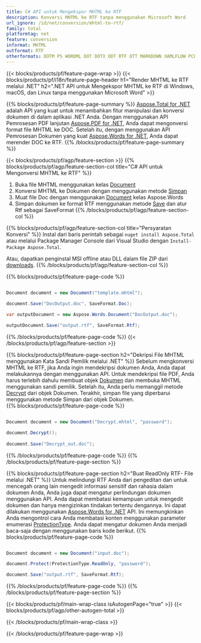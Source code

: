 ```yaml
---
title: C# API untuk Mengekspor MHTML ke RTF
description: Konversi MHTML ke RTF tanpa menggunakan Microsoft Word
url_ignore: /id/net/conversion/mhtml-to-rtf/
family: total
platformtag: net
feature: conversion
informat: MHTML
outformat: RTF
otherformats: DOTM PS WORDML DOT DOTX ODT RTF OTT MARKDOWN XAMLFLOW PCL FLATOPC
---
```

{{< blocks/products/pf/feature-page-wrap >}}
{{< blocks/products/pf/i18n/feature-page-header h1="Render MHTML ke RTF melalui .NET" h2=".NET API untuk Mengekspor MHTML ke RTF di Windows, macOS, dan Linux tanpa menggunakan Microsoft Word" >}}

{{% blocks/products/pf/feature-page-summary %}}
[Aspose.Total for .NET](https://products.aspose.com/total/net/) adalah API yang kuat untuk menambahkan fitur manipulasi dan konversi dokumen di dalam aplikasi .NET Anda. Dengan menggunakan API Pemrosesan PDF lanjutan [Aspose.PDF for .NET](https://products.aspose.com/pdf/net/), Anda dapat mengonversi format file MHTML ke DOC. Setelah itu, dengan menggunakan API Pemrosesan Dokumen yang kuat [Aspose.Words for .NET](https://products.aspose.com/words/net/), Anda dapat merender DOC ke RTF.
{{% /blocks/products/pf/feature-page-summary  %}}

{{< blocks/products/pf/agp/feature-section >}}
{{% blocks/products/pf/agp/feature-section-col title="C# API untuk Mengonversi MHTML ke RTF" %}}
1. Buka file MHTML menggunakan kelas [Document](https://reference.aspose.com/pdf/net/aspose.pdf/document)
2. Konversi MHTML ke Dokumen dengan menggunakan metode [Simpan](https://reference.aspose.com/pdf/net/aspose.pdf.document/save/methods/5)
3. Muat file Doc dengan menggunakan [Document](https://reference.aspose.com/words/net/aspose.words/document) kelas Aspose.Words
4. Simpan dokumen ke format RTF menggunakan metode [Save](https://reference.aspose.com/words/net/aspose.words.document/save/methods/4) dan atur Rtf sebagai SaveFormat
{{% /blocks/products/pf/agp/feature-section-col %}}

{{% blocks/products/pf/agp/feature-section-col title="Persyaratan Konversi" %}}
Instal dari baris perintah sebagai ```nuget install Aspose.Total``` atau melalui Package Manager Console dari Visual Studio dengan ```Install-Package Aspose.Total```.

Atau, dapatkan penginstal MSI offline atau DLL dalam file ZIP dari [downloads](https://releases.aspose.com/total/net).
{{% /blocks/products/pf/agp/feature-section-col %}}

{{% blocks/products/pf/feature-page-code %}}

```cs

Document document = new Document("template.mhtml");
 
document.Save("DocOutput.doc", SaveFormat.Doc); 

var outputDocument = new Aspose.Words.Document("DocOutput.doc");

outputDocument.Save("output.rtf", SaveFormat.Rtf);   
```

{{% /blocks/products/pf/feature-page-code %}}
{{< /blocks/products/pf/agp/feature-section >}}

{{% blocks/products/pf/feature-page-section  h2="Dekripsi File MHTML menggunakan Kata Sandi Pemilik melalui .NET" %}}
Sebelum mengkonversi MHTML ke RTF, jika Anda ingin mendekripsi dokumen Anda, Anda dapat melakukannya dengan menggunakan API. Untuk mendekripsi file PDF, Anda harus terlebih dahulu membuat objek [Dokumen](https://reference.aspose.com/pdf/net/aspose.pdf/document) dan membuka MHTML menggunakan sandi pemilik. Setelah itu, Anda perlu memanggil metode [Decrypt](https://reference.aspose.com/pdf/net/aspose.pdf/document/methods/decrypt) dari objek Dokumen. Terakhir, simpan file yang diperbarui menggunakan metode Simpan dari objek Dokumen.  
{{% blocks/products/pf/feature-page-code %}}

```cs

Document document = new Document("Decrypt.mhtml", "password");

document.Decrypt();
 
document.Save("Decrypt_out.doc");
```

{{% /blocks/products/pf/feature-page-code  %}}
{{% /blocks/products/pf/feature-page-section %}}

{{% blocks/products/pf/feature-page-section  h2="Buat ReadOnly RTF- File melalui .NET" %}}
Untuk melindungi RTF Anda dari pengeditan dan untuk mencegah orang lain mengedit informasi sensitif dan rahasia dalam dokumen Anda, Anda juga dapat mengatur perlindungan dokumen menggunakan API. Anda dapat membatasi kemampuan untuk mengedit dokumen dan hanya mengizinkan tindakan tertentu dengannya. Ini dapat dilakukan menggunakan [Aspose.Words for .NET](https://products.aspose.com/words/net/) API. Ini memungkinkan Anda mengontrol cara Anda membatasi konten menggunakan parameter enumerasi [ProtectionType](https://reference.aspose.com/words/net/aspose.words/protectiontype). Anda dapat mengatur dokumen Anda menjadi baca-saja dengan menggunakan baris kode berikut. 
{{% blocks/products/pf/feature-page-code %}}

```cs

Document document = new Document("input.doc");

document.Protect(ProtectionType.ReadOnly, "password");

document.Save("output.rtf", SaveFormat.Rtf);    
```

{{% /blocks/products/pf/feature-page-code  %}}
{{% /blocks/products/pf/feature-page-section %}}

{{< blocks/products/pf/main-wrap-class isAutogenPage="true" >}}
{{< blocks/products/pf/agp/other-autogen-total >}}


{{< /blocks/products/pf/main-wrap-class >}}

{{< /blocks/products/pf/feature-page-wrap >}}